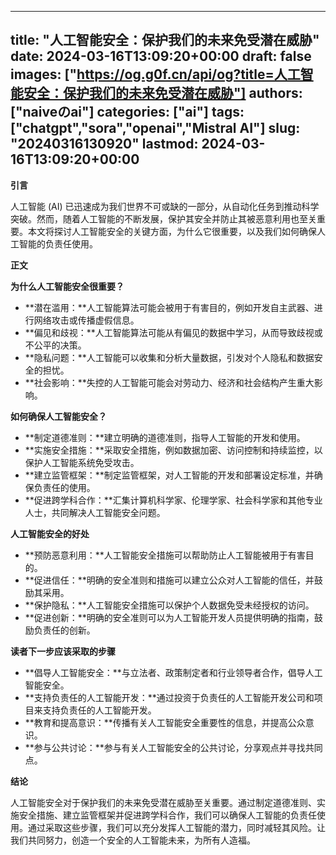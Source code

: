 
---
title: "人工智能安全：保护我们的未来免受潜在威胁"
date: 2024-03-16T13:09:20+00:00
draft: false
images: ["https://og.g0f.cn/api/og?title=人工智能安全：保护我们的未来免受潜在威胁"]
authors: ["naiveのai"]
categories: ["ai"]
tags: ["chatgpt","sora","openai","Mistral AI"]
slug: "20240316130920"
lastmod: 2024-03-16T13:09:20+00:00
---
**引言**

人工智能 (AI) 已迅速成为我们世界不可或缺的一部分，从自动化任务到推动科学突破。然而，随着人工智能的不断发展，保护其安全并防止其被恶意利用也至关重要。本文将探讨人工智能安全的关键方面，为什么它很重要，以及我们如何确保人工智能的负责任使用。

**正文**

**为什么人工智能安全很重要？**

* **潜在滥用：**人工智能算法可能会被用于有害目的，例如开发自主武器、进行网络攻击或传播虚假信息。
* **偏见和歧视：**人工智能算法可能从有偏见的数据中学习，从而导致歧视或不公平的决策。
* **隐私问题：**人工智能可以收集和分析大量数据，引发对个人隐私和数据安全的担忧。
* **社会影响：**失控的人工智能可能会对劳动力、经济和社会结构产生重大影响。

**如何确保人工智能安全？**

* **制定道德准则：**建立明确的道德准则，指导人工智能的开发和使用。
* **实施安全措施：**采取安全措施，例如数据加密、访问控制和持续监控，以保护人工智能系统免受攻击。
* **建立监管框架：**制定监管框架，对人工智能的开发和部署设定标准，并确保负责任的使用。
* **促进跨学科合作：**汇集计算机科学家、伦理学家、社会科学家和其他专业人士，共同解决人工智能安全问题。

**人工智能安全的好处**

* **预防恶意利用：**人工智能安全措施可以帮助防止人工智能被用于有害目的。
* **促进信任：**明确的安全准则和措施可以建立公众对人工智能的信任，并鼓励其采用。
* **保护隐私：**人工智能安全措施可以保护个人数据免受未经授权的访问。
* **促进创新：**明确的安全准则可以为人工智能开发人员提供明确的指南，鼓励负责任的创新。

**读者下一步应该采取的步骤**

* **倡导人工智能安全：**与立法者、政策制定者和行业领导者合作，倡导人工智能安全。
* **支持负责任的人工智能开发：**通过投资于负责任的人工智能开发公司和项目来支持负责任的人工智能开发。
* **教育和提高意识：**传播有关人工智能安全重要性的信息，并提高公众意识。
* **参与公共讨论：**参与有关人工智能安全的公共讨论，分享观点并寻找共同点。

**结论**

人工智能安全对于保护我们的未来免受潜在威胁至关重要。通过制定道德准则、实施安全措施、建立监管框架并促进跨学科合作，我们可以确保人工智能的负责任使用。通过采取这些步骤，我们可以充分发挥人工智能的潜力，同时减轻其风险。让我们共同努力，创造一个安全的人工智能未来，为所有人造福。